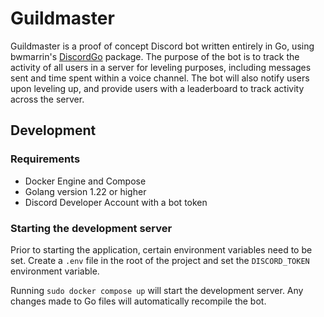 # Guildmaster

Guildmaster is a proof of concept Discord bot written entirely in Go, using bwmarrin's [DiscordGo](https://github.com/bwmarrin/discordgo) package. The purpose of the bot is to track the activity of all users in a server for leveling purposes, including messages sent and time spent within a voice channel. The bot will also notify users upon leveling up, and provide users with a leaderboard to track activity across the server.

## Development

### Requirements

- Docker Engine and Compose
- Golang version 1.22 or higher
- Discord Developer Account with a bot token

### Starting the development server

Prior to starting the application, certain environment variables need to be set. Create a `.env` file in the root of the project and set the `DISCORD_TOKEN` environment variable.

Running `sudo docker compose up` will start the development server. Any changes made to Go files will automatically recompile the bot.
